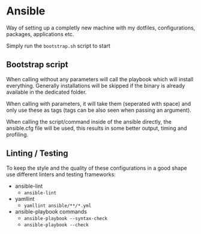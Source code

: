 # Ansible

Way of setting up a completly new machine with my dotfiles, configurations, packages, applications etc.

Simply run the `bootstrap.sh` script to start

## Bootstrap script

When calling without any parameters will call the playbook which will install everything. Generally installations will be skipped if the binary is already available in the dedicated folder.

When calling with parameters, it will take them (seperated with space) and only use these as tags (tags can be also seen when passing an argument).

When calling the script/command inside of the ansible directly, the ansible.cfg file will be used, this results in some better output, timing and profiling.


## Linting / Testing

To keep the style and the quality of these configurations in a good shape use different linters and testing frameworks:

* ansible-lint
  * `ansible-lint`
* yamllint
  * `yamllint ansible/**/*.yml`
* ansible-playbook commands
  * `ansible-playbook --syntax-check`
  * `ansible-playbook --check`


